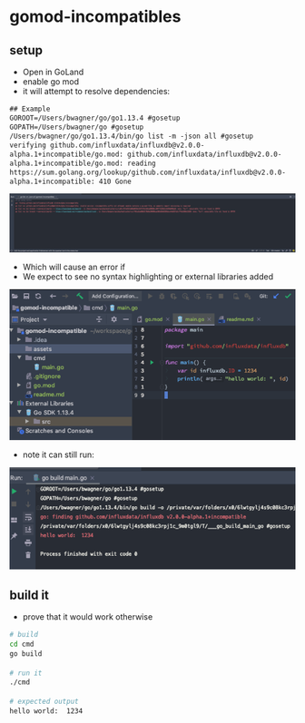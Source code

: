 # gomod-incompatibles

## setup
- Open in GoLand
- enable go mod
- it will attempt to resolve dependencies:
```
## Example
GOROOT=/Users/bwagner/go/go1.13.4 #gosetup
GOPATH=/Users/bwagner/go #gosetup
/Users/bwagner/go/go1.13.4/bin/go list -m -json all #gosetup
verifying github.com/influxdata/influxdb@v2.0.0-alpha.1+incompatible/go.mod: github.com/influxdata/influxdb@v2.0.0-alpha.1+incompatible/go.mod: reading https://sum.golang.org/lookup/github.com/influxdata/influxdb@v2.0.0-alpha.1+incompatible: 410 Gone
```
![go-list](assets/go-list.png)
- Which will cause an error if
- We expect to see no syntax highlighting or external libraries added

![img](assets/syntax.png)
- note it can still run:

![runIt](assets/runs.png)

## build it
- prove that it would work otherwise
```bash
# build
cd cmd
go build

# run it
./cmd

# expected output
hello world:  1234
```
